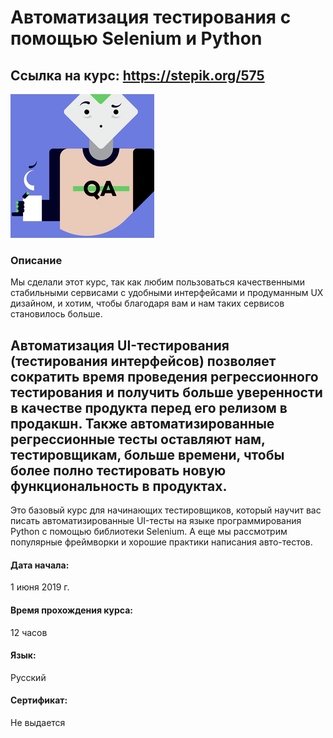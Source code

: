 # Автоматизация тестирования  с помощью Selenium и Python
## Ссылка на курс: https://stepik.org/575
[![Автоматизация тестирования с помощью Selenium и Python](/logo.png)](https://stepik.org/575)

### Описание
Мы сделали этот курс, так как любим пользоваться качественными стабильными сервисами с удобными интерфейсами и продуманным UX дизайном, и хотим, чтобы благодаря вам и нам таких сервисов становилось больше.

Автоматизация UI-тестирования (тестирования интерфейсов) позволяет сократить время проведения регрессионного тестирования и получить больше уверенности в качестве продукта перед его релизом в продакшн. Также автоматизированные регрессионные тесты оставляют нам, тестировщикам, больше времени, чтобы более полно тестировать новую функциональность в продуктах.
---
Это базовый курс для начинающих тестировщиков, который научит вас писать автоматизированные UI-тесты на языке программирования Python с помощью библиотеки Selenium. А еще мы рассмотрим популярные фреймворки и хорошие практики написания авто-тестов.

#### Дата начала:
1 июня 2019 г.
#### Время прохождения курса:
12 часов
#### Язык:
Русский
#### Сертификат:
Не выдается